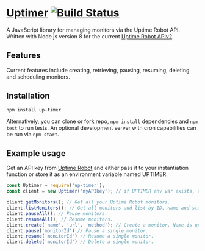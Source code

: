 # [Uptimer](https://github.com/nsmeds/up-timer) [![Build Status](https://travis-ci.org/nsmeds/up-timer.svg?branch=master)](https://travis-ci.org/nsmeds/up-timer)

A JavaScript library for managing monitors via the Uptime Robot API. Written with Node.js version 8 for the current [Uptime Robot APIv2](https://uptimerobot.com/api).

## Features
Current features include creating, retrieving, pausing, resuming, deleting and scheduling monitors.

## Installation
```npm install up-timer```

Alternatively, you can clone or fork repo, `npm install` dependencies and `npm test` to run tests. An optional development server with cron capabilities can be run via `npm start`.

## Example usage
Get an API key from [Uptime Robot](https://uptimerobot.com/api) and either pass it to your instantiation function or store it as an environment variable named UPTIMER.
```javascript
const Uptimer = require('up-timer');
const client = new Uptimer('myAPIkey'); // if UPTIMER env var exists, this function can be called without arguments

client.getMonitors(); // Get all your Uptime Robot monitors. 
client.listMonitors(); // Get all monitors and list by ID, name and status.
client.pauseAll(); // Pause monitors.
client.resumeAll(); // Resume monitors.
client.create('name', 'url', 'method'); // Create a monitor. Name is up to you. Url must be a valid url. Method can be 'http', 'https', 'keyword', 'ping' or 'port'.
client.pause('monitorId') // Pause a single monitor.
client.resume('monitorId') // Resume a single monitor.
client.delete('monitorId') // Delete a single monitor.
```